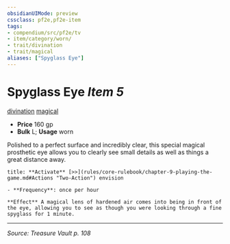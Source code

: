 ```yaml
---
obsidianUIMode: preview
cssclass: pf2e,pf2e-item
tags:
- compendium/src/pf2e/tv
- item/category/worn/
- trait/divination
- trait/magical
aliases: ["Spyglass Eye"]
---
```

# Spyglass Eye *Item 5*  
[divination](divination.md "Divination School Trait")  [magical](magical.md "Magical Item Trait")  

- **Price** 160 gp
- **Bulk** L; **Usage** worn

Polished to a perfect surface and incredibly clear, this special magical prosthetic eye allows you to clearly see small details as well as things a great distance away.

```ad-embed-ability
title: **Activate** [>>](rules/core-rulebook/chapter-9-playing-the-game.md#Actions "Two-Action") envision

- **Frequency**: once per hour

**Effect** A magical lens of hardened air comes into being in front of the eye, allowing you to see as though you were looking through a fine spyglass for 1 minute.
```


---
*Source: Treasure Vault p. 108*